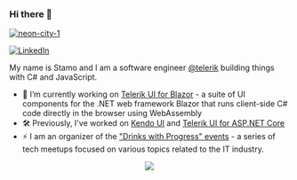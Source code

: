 ### Hi there 👋

<a href="https://steamcommunity.com/sharedfiles/filedetails/?l=english&id=1607576156">

![neon-city-1](https://user-images.githubusercontent.com/1857705/185748572-e682364d-ae61-49b8-98f7-bc2f5de8419e.jpg)

</a>

<a href="https://www.linkedin.com/in/stamo-gochev-67501055/" target="_blank"><img alt="LinkedIn" src="https://img.shields.io/badge/linkedin-%230077B5.svg?&style=for-the-badge&logo=linkedin&logoColor=white" /></a>

My name is Stamo and I am a software engineer [@telerik](https://www.telerik.com/) building things with C# and JavaScript.

- 🚀 I’m currently working on [Telerik UI for Blazor](https://www.telerik.com/blazor-ui) - a suite of UI components for the .NET web framework Blazor that runs client-side C# code directly in the browser using WebAssembly 
- 🛠️ Previously, I've worked on [Kendo UI](https://www.telerik.com/kendo-ui) and [Telerik UI for ASP.NET Core](https://www.telerik.com/aspnet-core-ui)
- ⚡ I am an organizer of the ["Drinks with Progress" events](https://www.meetup.com/progressbulgaria/) - a series of tech meetups focused on various topics related to the IT industry.

<p align="center">
  <img src="https://github-profile-summary-cards.vercel.app/api/cards/profile-details?username=Stamo-Gochev&theme=highcontrast&show=prs_merged"/>
</p>

